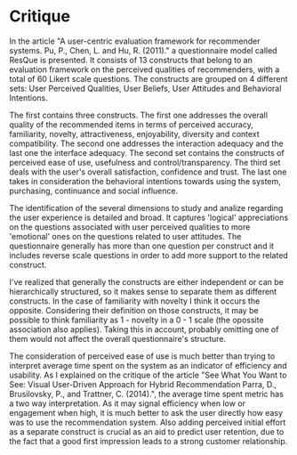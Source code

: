 # Critique

In the article "A user-centric evaluation framework for recommender systems. Pu, P., Chen, L. and Hu, R. (2011)." a questionnaire model called ResQue is presented. It consists of 13 constructs that belong to an evaluation framework on the perceived qualities of recommenders, with a total of 60 Likert scale questions. The constructs are grouped on 4 different sets: User Perceived Qualities, User Beliefs, User Attitudes and Behavioral Intentions.

The first contains three constructs. The first one addresses the overall quality of the recommended items in terms of perceived accuracy, familiarity, novelty, attractiveness, enjoyability, diversity and context compatibility. The second one addresses the interaction adequacy and the last one the interface adequacy. The second set contains the constructs of perceived ease of use, usefulness and control/transparency. The third set deals with the user's overall satisfaction, confidence and trust. The last one takes in consideration the behavioral intentions towards using the system, purchasing, continuance and social influence.

The identification of the several dimensions to study and analize regarding the user experience is detailed and broad. It captures 'logical' appreciations on the questions associated with user perceived qualities to more 'emotional' ones on the questions related to user attitudes. The questionnaire generally has more than one question per construct and it includes reverse scale questions in order to add more support to the related construct. 

I've realized that generally the constructs are either independent or can be hierarchically structured, so it makes sense to separate them as different constructs. In the case of familiarity with novelty I think it occurs the opposite. Considering their definition on those constructs, it may be possible to think familiarity as 1 - novelty in a 0 - 1 scale (the opossite association also applies). Taking this in account, probably omitting one of them would not affect the overall questionnaire's structure. 

The consideration of perceived ease of use is much better than trying to interpret average time spent on the system as an indicator of efficiency and usability. As I explained on the critique of the article "See What You Want to See: Visual User-Driven Approach for Hybrid Recommendation Parra, D., Brusilovsky, P., and Trattner, C. (2014).", the average time spent metric has a two way interpretation. As it may signal efficiency when low or engagement when high, it is much better to ask the user directly how easy was to use the recommendation system.
Also adding perceived initial effort as a separate construct is crucial as an aid to predict user retention, due to the fact that a good first impression leads to a strong customer relationship.